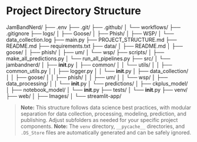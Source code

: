 # Project Directory Structure

JamBandNerd/
├── .env
├── .git/
├── .github/
│   └── workflows/
├── .gitignore
├── logs/
│   ├── Goose/
│   ├── Phish/
│   ├── WSP/
│   └── data_collection.log
├── main.py
├── PROJECT_STRUCTURE.md
├── README.md
├── requirements.txt
├── data/
│   ├── README.md
│   ├── goose/
│   ├── phish/
│   ├── um/
│   └── wsp/
├── scripts/
│   ├── make_all_predictions.py
│   └── run_all_pipelines.py
├── src/
│   └── jambandnerd/
│       ├── __init__.py
│       ├── common/
│       │   └── utils/
│       │       ├── common_utils.py
│       │       ├── logger.py
│       │       └── __init__.py
│       ├── data_collection/
│       │   ├── goose/
│       │   ├── phish/
│       │   ├── um/
│       │   └── wsp/
│       ├── data_processing/
│       │   └── __init__.py
│       └── predictions/
│           ├── ckplus_model/
│           ├── notebook_model/
│           └── __init__.py
├── tests/
│   └── __init__.py
├── venv/
├── web/
│   ├── Images/
│   └── streamlit-app/

> __Note:__ This structure follows data science best practices, with modular separation for data collection, processing, modeling, prediction, and publishing. Adjust subfolders as needed for your specific project components.
> __Note:__ The `venv` directory, `__pycache__` directories, and `.DS_Store` files are automatically generated and can be safely ignored.

